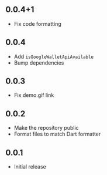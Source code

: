 ## 0.0.4+1
- Fix code formatting

## 0.0.4
- Add ```isGoogleWalletApiAvailable```
- Bump dependencies

## 0.0.3
- Fix demo.gif link

## 0.0.2
- Make the repository public
- Format files to match Dart formatter

## 0.0.1
- Initial release
